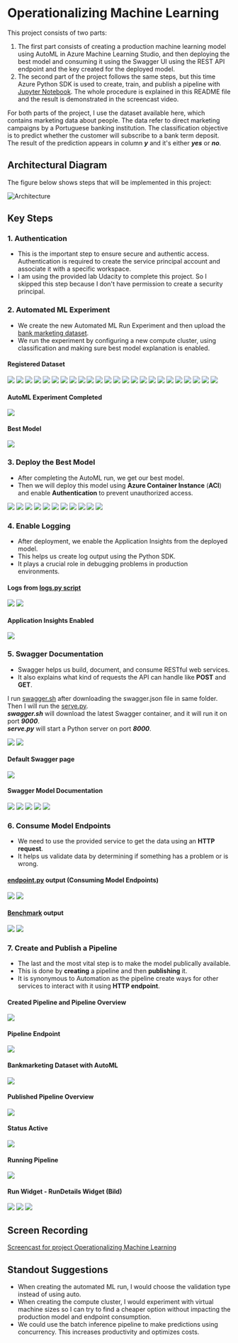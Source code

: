 # Operationalizing Machine Learning

This project consists of two parts:<br>
1. The first part consists of creating a production machine learning model using AutoML in Azure Machine Learning Studio, and then deploying the best model and consuming 
it using the Swagger UI using the REST API endpoint and the key created for the deployed model.<br>
2. The second part of the project follows the same steps, but this time Azure Python SDK is used to create, train, and publish a pipeline with [Jupyter Notebook](aml-pipelines-with-automated-machine-learning-step.ipynb). 
The whole procedure is explained in this README file and the result is demonstrated in the screencast video.<br>

For both parts of the project, I use the dataset available here, which contains marketing data about people. 
The data refer to direct marketing campaigns by a Portuguese banking institution. 
The classification objective is to predict whether the customer will subscribe to a bank term deposit. 
The result of the prediction appears in column **_y_** and it's either **_yes_** or **_no_**.

## Architectural Diagram
The figure below shows steps that will be implemented in this project:

![Architecture](screenshots/Architecture.PNG)

## Key Steps

### 1. Authentication

- This is the important step to ensure secure and authentic access. Authentication is required to create the service principal account and associate it with a specific workspace.
- I am using the provided lab Udacity to complete this project. 
So I skipped this step because I don't have permission to create a security principal.

### 2. Automated ML Experiment

- We create the new Automated ML Run Experiment and then upload the [bank marketing dataset](https://automlsamplenotebookdata.blob.core.windows.net/automl-sample-notebook-data/bankmarketing_train.csv). <br>
- We run the experiment by configuring a new compute cluster, using classification and making sure best model explanation is enabled.

#### Registered Dataset
![](screenshots/1_0_Bankmarketing_Dataset_available.PNG)
![](screenshots/1_1_Bankmarketing_Dataset.PNG)
![](screenshots/2_2_Dataset.PNG)
![](screenshots/2_3_Dataset.PNG)
![](screenshots/2_4_Dataset.PNG)
![](screenshots/2_5_Dataset.PNG)
![](screenshots/2_6_Dataset.PNG)
![](screenshots/2_7_Dataset.PNG)
![](screenshots/2_8_Dataset.PNG)
![](screenshots/2_9_Dataset.PNG)
![](screenshots/2_10_Dataset.PNG)
![](screenshots/2_10a_Dataset.PNG)
![](screenshots/2_11_Dataset.PNG)
![](screenshots/2_12_Dataset.PNG)
![](screenshots/2_13_Dataset.PNG)
![](screenshots/2_14_Dataset.PNG)
![](screenshots/2_15_Dataset.PNG)
![](screenshots/2_16_Dataset.PNG)
![](screenshots/2_17_Dataset.PNG)
![](screenshots/2_18_Dataset.PNG)
![](screenshots/2_19_Dataset.PNG)
![](screenshots/2_20_Dataset.PNG)
![](screenshots/2_21_Dataset.PNG)
![](screenshots/2_22_Dataset.PNG)

#### AutoML Experiment Completed
![](screenshots/2_0_Experiment_completed.PNG)

#### Best Model
![](screenshots/2_1_Best_model.PNG)


### 3. Deploy the Best Model

- After completing the AutoML run, we get our best model. <br>
- Then we will deploy this model using **Azure Container Instance** (**ACI**) and enable **Authentication** to prevent unauthorized access.

![](screenshots/3_0_Deploy_Model.PNG)
![](screenshots/3_1_Top4_Feature.PNG)
![](screenshots/3_2_Top4_Feature.PNG)
![](screenshots/3_3_Metrics.PNG)
![](screenshots/3_4_Metrics.PNG)
![](screenshots/3_5_Accuracy_Precision.PNG)
![](screenshots/3_6_Accuracy_ROC.PNG)
![](screenshots/3_7_Accuracy_Calibration.PNG)
![](screenshots/3_8_Accuracy_Lift.PNG)
![](screenshots/3_9_Accuracy_Cumulativ_Gains.PNG)
![](screenshots/3_10_Confusion_matrix.PNG)

### 4. Enable Logging

- After deployment, we enable the Application Insights from the deployed model. <br>
- This helps us create log output using the Python SDK. <br>
- It plays a crucial role in debugging problems in production environments.

#### Logs from [logs.py script](logs.py)
![](screenshots/5_0_Logs.PNG)
![](screenshots/5_1_Logs.PNG)

#### Application Insights Enabled
![](screenshots/4_Application_Insights.PNG)

### 5. Swagger Documentation

- Swagger helps us build, document, and consume RESTful web services. <br>
- It also explains what kind of requests the API can handle like **POST** and **GET**.

I run [swagger.sh](swagger/swagger.sh) after downloading the swagger.json file in same folder. Then I will run the [serve.py](swagger/serve.py). <br>
***swagger.sh*** will download the latest Swagger container, and it will run it on port ***9000***. <br>
***serve.py*** will start a Python server on port ***8000***.

![](screenshots/6_0_Swagger.PNG)
![](screenshots/6_1_Swagger.PNG)

#### Default Swagger page
![](screenshots/6_2_Swagger.PNG)

#### Swagger Model Documentation
![](screenshots/6_3_Serve.PNG)
![](screenshots/6_4_Serve.PNG)
![](screenshots/6_5_Serve.PNG)
![](screenshots/6_6_Serve.PNG)
![](screenshots/6_7_Serve.PNG)

### 6. Consume Model Endpoints

- We need to use the provided service to get the data using an **HTTP request**. <br>
- It helps us validate data by determining if something has a problem or is wrong.

#### [endpoint.py](endpoint.py) output (Consuming Model Endpoints)
![](screenshots/7_0_Endpoints.PNG)
![](screenshots/7_1_Endpoints.PNG)

#### [Benchmark](benchmark.sh) output
![](screenshots/8_0_Benchmark.PNG)
![](screenshots/8_1_Benchmark.PNG)

### 7. Create and Publish a Pipeline

- The last and the most vital step is to make the model publically available. <br>
- This is done by **creating** a pipeline and then **publishing** it. <br>
- It is synonymous to Automation as the pipeline create ways for other services to interact with it using **HTTP endpoint**.

#### Created Pipeline and Pipeline Overview 
![](screenshots/9_0_Pipeline.PNG)

#### Pipeline Endpoint
![](screenshots/9_1_Pipeline_endpoint.PNG)

#### Bankmarketing Dataset with AutoML
![](screenshots/10_Bankmarketing_Dataset_AutoML.PNG)

#### Published Pipeline Overview
![](screenshots/12_Published_Pipeline_Overview.PNG)

#### Status Active
![](screenshots/11_REST_Endpoint_Active.PNG)

#### Running Pipeline
![](screenshots/13_Schedule_Run.PNG)

#### Run Widget - RunDetails Widget (Bild)
![](screenshots/14_0_Use_RunDetails_Widget.PNG)
![](screenshots/14_1_Use_RunDetails_Widget.PNG)
![](screenshots/14_2_Use_RunDetails_Widget.PNG)

## Screen Recording
[Screencast for project Operationalizing Machine Learning](https://youtu.be/EXNp3GZEvEk)

## Standout Suggestions
- When creating the automated ML run, I would choose the validation type instead of using auto.
- When creating the compute cluster, I would experiment with virtual machine sizes so I can try to find a cheaper option without impacting the production model and endpoint consumption.
- We could use the batch inference pipeline to make predictions using concurrency. This increases productivity and optimizes costs.
